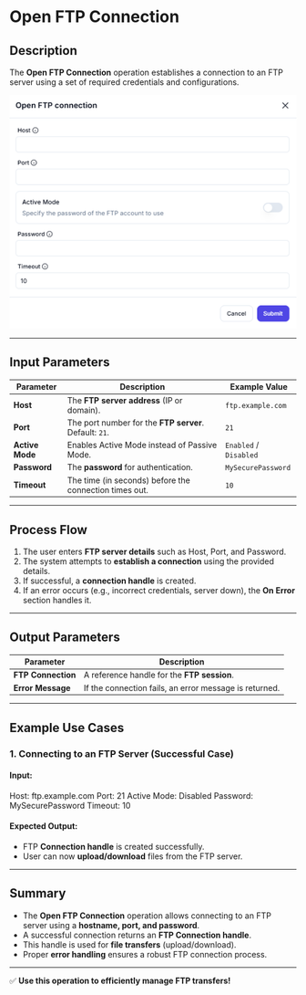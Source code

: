 # Open FTP Connection

## Description

The **Open FTP Connection** operation establishes a connection to an FTP server using a set of required credentials and configurations.

![alt text](../../assests/app-integrations/assests%20ftp/open-ftp-connection.png)

---

## **Input Parameters**

| Parameter     | Description                                             | Example Value                |
|--------------|---------------------------------------------------------|------------------------------|
| **Host**     | The **FTP server address** (IP or domain).              | `ftp.example.com`            |
| **Port**     | The port number for the **FTP server**. Default: `21`.  | `21`                         |
| **Active Mode** | Enables Active Mode instead of Passive Mode.         | `Enabled` / `Disabled`       |
| **Password** | The **password** for authentication.                    | `MySecurePassword`           |
| **Timeout**  | The time (in seconds) before the connection times out.  | `10`                         |

---

## **Process Flow**

1. The user enters **FTP server details** such as Host, Port, and Password.
2. The system attempts to **establish a connection** using the provided details.
3. If successful, a **connection handle** is created.
4. If an error occurs (e.g., incorrect credentials, server down), the **On Error** section handles it.

---

## **Output Parameters**

| Parameter        | Description                                             |
|-----------------|---------------------------------------------------------|
| **FTP Connection** | A reference handle for the **FTP session**.           |
| **Error Message**  | If the connection fails, an error message is returned.|

---

## **Example Use Cases**

### **1. Connecting to an FTP Server (Successful Case)**

#### **Input:**

Host: ftp.example.com Port: 21 Active Mode: Disabled Password: MySecurePassword Timeout: 10

#### **Expected Output:**

- FTP **Connection handle** is created successfully.
- User can now **upload/download** files from the FTP server.

---

## **Summary**

- The **Open FTP Connection** operation allows connecting to an FTP server using a **hostname, port, and password**.
- A successful connection returns an **FTP Connection handle**.
- This handle is used for **file transfers** (upload/download).
- Proper **error handling** ensures a robust FTP connection process.

---

✅ **Use this operation to efficiently manage FTP transfers!**

